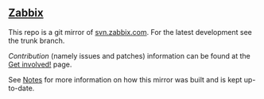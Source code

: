 ## [Zabbix](http://www.zabbix.com/)

This repo is a git mirror of [svn.zabbix.com](https://zabbix.org/wiki/Get_Zabbix). For the latest development see the trunk branch.

*Contribution* (namely issues and patches) information can be found at the [Get involved!](http://www.zabbix.com/developers.php) page.

See [Notes](NOTES.md) for more information on how this mirror was built and is kept up-to-date.
